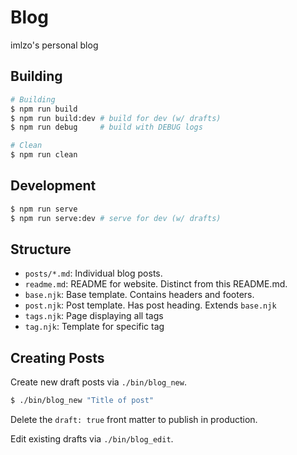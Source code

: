 # Blog

imlzo's personal blog

## Building

```sh
# Building
$ npm run build
$ npm run build:dev # build for dev (w/ drafts)
$ npm run debug     # build with DEBUG logs

# Clean
$ npm run clean
```

## Development

```sh
$ npm run serve
$ npm run serve:dev # serve for dev (w/ drafts)
```

## Structure

- `posts/*.md`:     Individual blog posts.
- `readme.md`:      README for website. Distinct from this README.md.
- `base.njk`:       Base template. Contains headers and footers.
- `post.njk`:       Post template. Has post heading. Extends `base.njk`
- `tags.njk`:       Page displaying all tags
- `tag.njk`:        Template for specific tag

## Creating Posts

Create new draft posts via `./bin/blog_new`.

```sh
$ ./bin/blog_new "Title of post"
```

Delete the `draft: true` front matter to publish in production.

Edit existing drafts via `./bin/blog_edit`.

